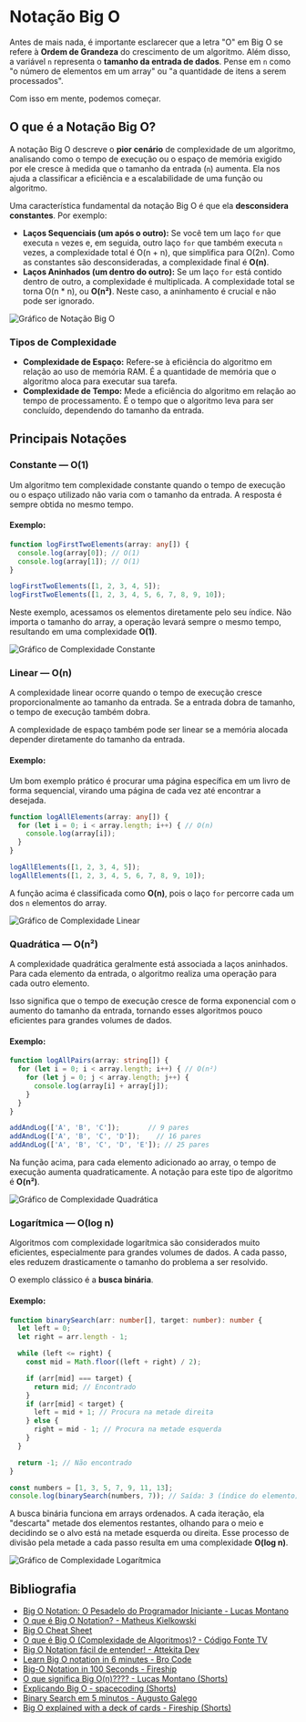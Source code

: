 # Notação Big O

Antes de mais nada, é importante esclarecer que a letra "O" em Big O se refere à **Ordem de Grandeza** do crescimento de um algoritmo. Além disso, a variável `n` representa o **tamanho da entrada de dados**. Pense em `n` como "o número de elementos em um array" ou "a quantidade de itens a serem processados".

Com isso em mente, podemos começar.

## O que é a Notação Big O?

A notação Big O descreve o **pior cenário** de complexidade de um algoritmo, analisando como o tempo de execução ou o espaço de memória exigido por ele cresce à medida que o tamanho da entrada (`n`) aumenta. Ela nos ajuda a classificar a eficiência e a escalabilidade de uma função ou algoritmo.

Uma característica fundamental da notação Big O é que ela **desconsidera constantes**. Por exemplo:

- **Laços Sequenciais (um após o outro):** Se você tem um laço `for` que executa `n` vezes e, em seguida, outro laço `for` que também executa `n` vezes, a complexidade total é O(n + n), que simplifica para O(2n). Como as constantes são desconsideradas, a complexidade final é **O(n)**.
- **Laços Aninhados (um dentro do outro):** Se um laço `for` está contido dentro de outro, a complexidade é multiplicada. A complexidade total se torna O(n * n), ou **O(n²)**. Neste caso, a aninhamento é crucial e não pode ser ignorado.

![Gráfico de Notação Big O](../assets/data-structures/big-o-notation/big-o-notation-chart.png)

### Tipos de Complexidade

- **Complexidade de Espaço:** Refere-se à eficiência do algoritmo em relação ao uso de memória RAM. É a quantidade de memória que o algoritmo aloca para executar sua tarefa.
- **Complexidade de Tempo:** Mede a eficiência do algoritmo em relação ao tempo de processamento. É o tempo que o algoritmo leva para ser concluído, dependendo do tamanho da entrada.

## Principais Notações

### Constante — O(1)

Um algoritmo tem complexidade constante quando o tempo de execução ou o espaço utilizado não varia com o tamanho da entrada. A resposta é sempre obtida no mesmo tempo.

#### Exemplo:

```ts
function logFirstTwoElements(array: any[]) {
  console.log(array[0]); // O(1)
  console.log(array[1]); // O(1)
}

logFirstTwoElements([1, 2, 3, 4, 5]);
logFirstTwoElements([1, 2, 3, 4, 5, 6, 7, 8, 9, 10]);
```

Neste exemplo, acessamos os elementos diretamente pelo seu índice. Não importa o tamanho do array, a operação levará sempre o mesmo tempo, resultando em uma complexidade **O(1)**.

![Gráfico de Complexidade Constante](../assets/data-structures/big-o-notation/constant-o-1.png)

### Linear — O(n)

A complexidade linear ocorre quando o tempo de execução cresce proporcionalmente ao tamanho da entrada. Se a entrada dobra de tamanho, o tempo de execução também dobra.

A complexidade de espaço também pode ser linear se a memória alocada depender diretamente do tamanho da entrada.

#### Exemplo:

Um bom exemplo prático é procurar uma página específica em um livro de forma sequencial, virando uma página de cada vez até encontrar a desejada.

```ts
function logAllElements(array: any[]) {
  for (let i = 0; i < array.length; i++) { // O(n)
    console.log(array[i]);
  }
}

logAllElements([1, 2, 3, 4, 5]);
logAllElements([1, 2, 3, 4, 5, 6, 7, 8, 9, 10]);
```

A função acima é classificada como **O(n)**, pois o laço `for` percorre cada um dos `n` elementos do array.

![Gráfico de Complexidade Linear](../assets/data-structures/big-o-notation/linear-o-n.png)

### Quadrática — O(n²)

A complexidade quadrática geralmente está associada a laços aninhados. Para cada elemento da entrada, o algoritmo realiza uma operação para cada outro elemento.

Isso significa que o tempo de execução cresce de forma exponencial com o aumento do tamanho da entrada, tornando esses algoritmos pouco eficientes para grandes volumes de dados.

#### Exemplo:

```ts
function logAllPairs(array: string[]) {
  for (let i = 0; i < array.length; i++) { // O(n²)
    for (let j = 0; j < array.length; j++) {
      console.log(array[i] + array[j]);
    }
  }
}

addAndLog(['A', 'B', 'C']);       // 9 pares
addAndLog(['A', 'B', 'C', 'D']);    // 16 pares
addAndLog(['A', 'B', 'C', 'D', 'E']); // 25 pares
```

Na função acima, para cada elemento adicionado ao array, o tempo de execução aumenta quadraticamente. A notação para este tipo de algoritmo é **O(n²)**.

![Gráfico de Complexidade Quadrática](../assets/data-structures/big-o-notation/quadratic-o-n2.png)

### Logarítmica — O(log n)

Algoritmos com complexidade logarítmica são considerados muito eficientes, especialmente para grandes volumes de dados. A cada passo, eles reduzem drasticamente o tamanho do problema a ser resolvido.

O exemplo clássico é a **busca binária**.

#### Exemplo:

```ts
function binarySearch(arr: number[], target: number): number {
  let left = 0;
  let right = arr.length - 1;

  while (left <= right) {
    const mid = Math.floor((left + right) / 2);

    if (arr[mid] === target) {
      return mid; // Encontrado
    }
    if (arr[mid] < target) {
      left = mid + 1; // Procura na metade direita
    } else {
      right = mid - 1; // Procura na metade esquerda
    }
  }

  return -1; // Não encontrado
}

const numbers = [1, 3, 5, 7, 9, 11, 13];
console.log(binarySearch(numbers, 7)); // Saída: 3 (índice do elemento)
```

A busca binária funciona em arrays ordenados. A cada iteração, ela "descarta" metade dos elementos restantes, olhando para o meio e decidindo se o alvo está na metade esquerda ou direita. Esse processo de divisão pela metade a cada passo resulta em uma complexidade **O(log n)**.

![Gráfico de Complexidade Logarítmica](../assets/data-structures/big-o-notation/logarithmic-o-log-n.png)

## Bibliografia

- [Big O Notation: O Pesadelo do Programador Iniciante - Lucas Montano](https://www.youtube.com/watch?v=GLKDo13920k)
- [O que é Big O Notation? - Matheus Kielkowski](https://medium.com/linkapi-solutions/o-que-%C3%A9-big-o-notation-32f171e4a045)
- [Big O Cheat Sheet](https://www.bigocheatsheet.com/)
- [O que é Big O (Complexidade de Algoritmos)? - Código Fonte TV](https://www.youtube.com/watch?v=QndXJL5ehS0)
- [Big O Notation fácil de entender! - Attekita Dev](https://youtu.be/FR44uWofQ7o)
- [Learn Big O notation in 6 minutes - Bro Code](https://youtu.be/XMUe3zFhM5c)
- [Big-O Notation in 100 Seconds - Fireship](https://youtu.be/2ZLl8JgPntc)
- [O que significa Big O(n)???? - Lucas Montano (Shorts)](https://www.youtube.com/shorts/aPhU-ZUYpeo?feature=share)
- [Explicando Big O - spacecoding (Shorts)](https://www.youtube.com/shorts/CyL-3ZhCwGo?feature=share)
- [Binary Search em 5 minutos - Augusto Galego](https://youtu.be/zSyV0VaTF3k)
- [Big O explained with a deck of cards - Fireship (Shorts)](https://www.youtube.com/shorts/WbF2bLbAUik?feature=share)